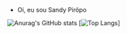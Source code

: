 - Oi, eu sou Sandy Pirôpo

![Anurag's GitHub stats](https://github-readme-stats.vercel.app/api?username=sandypiropo&show_icons=true&theme=transparent)
[![Top Langs](https://github-readme-stats.vercel.app/api/top-langs/?username=sandypiropo&layout=transparent)]


 





<!---
sandypiropo/sandypiropo is a ✨ special ✨ repository because its `README.md` (this file) appears on your GitHub profile.
You can click the Preview link to take a look at your changes.
--->
